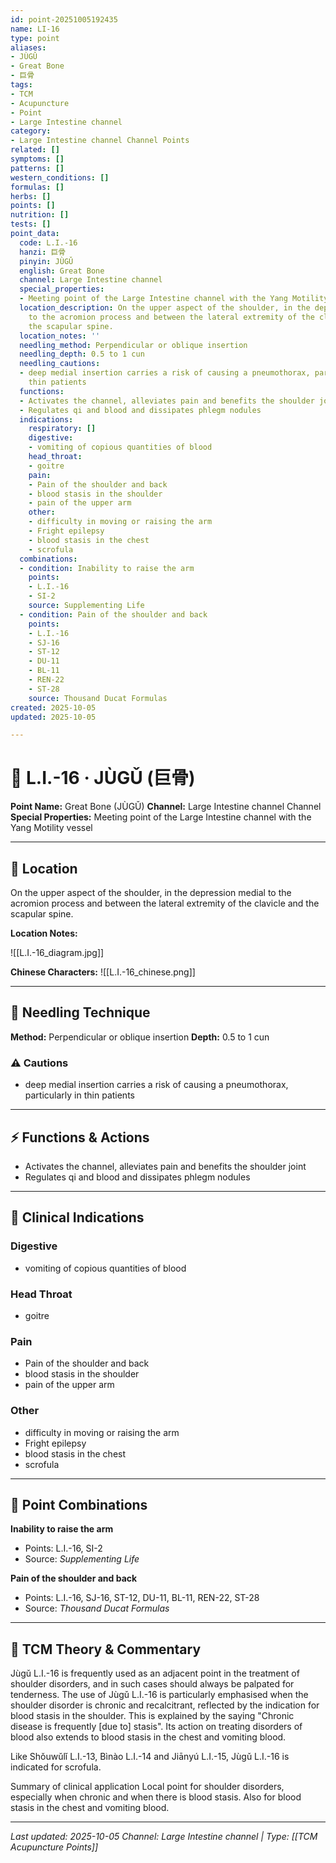 ```yaml
---
id: point-20251005192435
name: LI-16
type: point
aliases:
- JÙGǓ
- Great Bone
- 巨骨
tags:
- TCM
- Acupuncture
- Point
- Large Intestine channel
category:
- Large Intestine channel Channel Points
related: []
symptoms: []
patterns: []
western_conditions: []
formulas: []
herbs: []
points: []
nutrition: []
tests: []
point_data:
  code: L.I.-16
  hanzi: 巨骨
  pinyin: JÙGǓ
  english: Great Bone
  channel: Large Intestine channel
  special_properties:
  - Meeting point of the Large Intestine channel with the Yang Motility vessel
  location_description: On the upper aspect of the shoulder, in the depression medial
    to the acromion process and between the lateral extremity of the clavicle and
    the scapular spine.
  location_notes: ''
  needling_method: Perpendicular or oblique insertion
  needling_depth: 0.5 to 1 cun
  needling_cautions:
  - deep medial insertion carries a risk of causing a pneumothorax, particularly in
    thin patients
  functions:
  - Activates the channel, alleviates pain and benefits the shoulder joint
  - Regulates qi and blood and dissipates phlegm nodules
  indications:
    respiratory: []
    digestive:
    - vomiting of copious quantities of blood
    head_throat:
    - goitre
    pain:
    - Pain of the shoulder and back
    - blood stasis in the shoulder
    - pain of the upper arm
    other:
    - difficulty in moving or raising the arm
    - Fright epilepsy
    - blood stasis in the chest
    - scrofula
  combinations:
  - condition: Inability to raise the arm
    points:
    - L.I.-16
    - SI-2
    source: Supplementing Life
  - condition: Pain of the shoulder and back
    points:
    - L.I.-16
    - SJ-16
    - ST-12
    - DU-11
    - BL-11
    - REN-22
    - ST-28
    source: Thousand Ducat Formulas
created: 2025-10-05
updated: 2025-10-05

---
```


# 📍 L.I.-16 · JÙGǓ (巨骨)

**Point Name:** Great Bone (JÙGǓ)
**Channel:** Large Intestine channel Channel
**Special Properties:** Meeting point of the Large Intestine channel with the Yang Motility vessel

---

## 📍 Location

On the upper aspect of the shoulder, in the depression medial to the acromion process and between the lateral extremity of the clavicle and the scapular spine.

**Location Notes:**


![[L.I.-16_diagram.jpg]]

**Chinese Characters:** ![[L.I.-16_chinese.png]]

---

## 🔧 Needling Technique

**Method:** Perpendicular or oblique insertion
**Depth:** 0.5 to 1 cun

### ⚠️ Cautions
- deep medial insertion carries a risk of causing a pneumothorax, particularly in thin patients

---

## ⚡ Functions & Actions
- Activates the channel, alleviates pain and benefits the shoulder joint
- Regulates qi and blood and dissipates phlegm nodules

---

## 🎯 Clinical Indications

### Digestive
- vomiting of copious quantities of blood

### Head Throat
- goitre

### Pain
- Pain of the shoulder and back
- blood stasis in the shoulder
- pain of the upper arm

### Other
- difficulty in moving or raising the arm
- Fright epilepsy
- blood stasis in the chest
- scrofula

---

## 🔗 Point Combinations

**Inability to raise the arm**
- Points: L.I.-16, SI-2
- Source: *Supplementing Life*

**Pain of the shoulder and back**
- Points: L.I.-16, SJ-16, ST-12, DU-11, BL-11, REN-22, ST-28
- Source: *Thousand Ducat Formulas*

---

## 🧬 TCM Theory & Commentary

Jùgǔ L.I.-16 is frequently used as an adjacent point in the treatment of shoulder disorders, and in such cases should always be palpated for tenderness. The use of Jùgǔ L.I.-16 is particularly emphasised when the shoulder disorder is chronic and recalcitrant, reflected by the indication for blood stasis in the shoulder. This is explained by the saying "Chronic disease is frequently [due to] stasis". Its action on treating disorders of blood also extends to blood stasis in the chest and vomiting blood.

Like Shǒuwǔlǐ L.I.-13, Bìnào L.I.-14 and Jiānyú L.I.-15, Jùgǔ L.I.-16 is indicated for scrofula.

Summary of clinical application
Local point for shoulder disorders, especially when chronic and when there is blood stasis.
Also for blood stasis in the chest and vomiting blood.

---

*Last updated: 2025-10-05*
*Channel: Large Intestine channel | Type: [[TCM Acupuncture Points]]*
